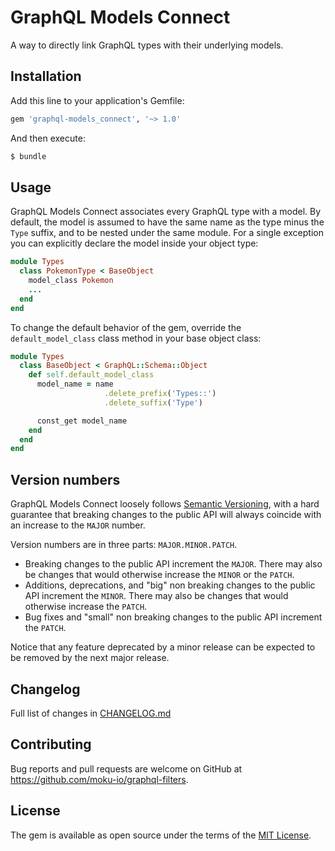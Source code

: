 # GraphQL Models Connect

A way to directly link GraphQL types with their underlying models.

## Installation

Add this line to your application's Gemfile:

```ruby
gem 'graphql-models_connect', '~> 1.0'
```

And then execute:
```bash
$ bundle
```

## Usage

GraphQL Models Connect associates every GraphQL type with a model. By default, the model is assumed to have the same name as the type minus the `Type` suffix, and to be nested under the same module. For a single exception you can explicitly declare the model inside your object type:

```ruby
module Types
  class PokemonType < BaseObject
    model_class Pokemon
    ...
  end
end
```

To change the default behavior of the gem, override the `default_model_class` class method in your base object class:

```ruby
module Types
  class BaseObject < GraphQL::Schema::Object
    def self.default_model_class
      model_name = name
                     .delete_prefix('Types::')
                     .delete_suffix('Type')

      const_get model_name
    end
  end
end
```

## Version numbers

GraphQL Models Connect loosely follows [Semantic Versioning](https://semver.org/), with a hard guarantee that breaking changes to the public API will always coincide with an increase to the `MAJOR` number.

Version numbers are in three parts: `MAJOR.MINOR.PATCH`.

- Breaking changes to the public API increment the `MAJOR`. There may also be changes that would otherwise increase the `MINOR` or the `PATCH`.
- Additions, deprecations, and "big" non breaking changes to the public API increment the `MINOR`. There may also be changes that would otherwise increase the `PATCH`.
- Bug fixes and "small" non breaking changes to the public API increment the `PATCH`.

Notice that any feature deprecated by a minor release can be expected to be removed by the next major release.

## Changelog

Full list of changes in [CHANGELOG.md](CHANGELOG.md)

## Contributing

Bug reports and pull requests are welcome on GitHub at https://github.com/moku-io/graphql-filters.

## License

The gem is available as open source under the terms of the [MIT License](https://opensource.org/licenses/MIT).
